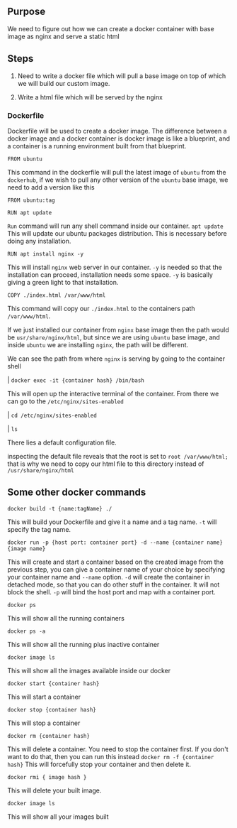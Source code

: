 ## Purpose

We need to figure out how we can create a docker container with base image
as nginx and serve a static html

## Steps

1. Need to write a docker file which will pull a base image on top of which we will build
   our custom image.

2. Write a html file which will be served by the nginx

### Dockerfile

Dockerfile will be used to create a docker image. The difference between a docker image and a docker container is docker image is like a blueprint, and a container is a running environment built from that blueprint.

`FROM ubuntu`

This command in the dockerfile will pull the latest image of `ubuntu` from the `dockerhub`, if we wish to pull any other version of the `ubuntu` base image, we need to add a version like this

`FROM ubuntu:tag`

`RUN apt update`

`Run` command will run any shell command inside our container. `apt update`
This will update our ubuntu packages distribution. This is necessary before doing any installation.

`RUN apt install nginx -y`

This will install `nginx` web server in our container. `-y` is needed so that the installation can proceed, installation needs some space. `-y` is basically giving a green light to that installation.

`COPY ./index.html /var/www/html`

This command will copy our `./index.html` to the containers path `/var/www/html`.

If we just installed our container from `nginx` base image then the path would be `usr/share/nginx/html`, but since we are using `ubuntu` base image, and inside `ubuntu` we are installing `nginx`, the path will be different.

We can see the path from where `nginx` is serving by going to the container shell

| `docker exec -it {container hash} /bin/bash`

This will open up the interactive terminal of the container.
From there we can go to the `/etc/nginx/sites-enabled`

| `cd /etc/nginx/sites-enabled`

| `ls`

There lies a default configuration file.

inspecting the default file reveals that the root is set to
`root /var/www/html;`
that is why we need to copy our html file to this directory instead of `/usr/share/nginx/html`

## Some other docker commands

`docker build -t {name:tagName} ./`

This will build your Dockerfile and give it a name and a tag name. `-t` will specify the tag name.

`docker run -p {host port: container port} -d --name {container name} {image name}`

This will create and start a container based on the created image from the previous step, you can give a container name of your choice by specifying your container name and `--name` option. `-d` will create the container in detached mode, so that you can do other stuff in the container. It will not block the shell.
`-p` will bind the host port and map with a container port.

`docker ps`

This will show all the running containers

`docker ps -a`

This will show all the running plus inactive container

`docker image ls`

This will show all the images available inside our docker

`docker start {container hash}`

This will start a container

`docker stop {container hash}`

This will stop a container

`docker rm {container hash}`

This will delete a container. You need to stop the container first. If you don't want to do that, then you can run this instead `docker rm -f {container hash}` This will forcefully stop your container and then delete it.

`docker rmi { image hash }`

This will delete your built image.

`docker image ls`

This will show all your images built
